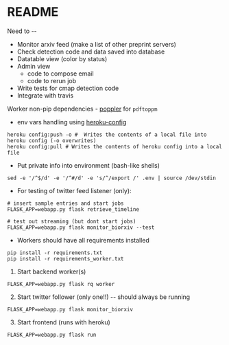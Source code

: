 README
======

Need to --

* Monitor arxiv feed (make a list of other preprint servers)
* Check detection code and data saved into database
* Datatable view (color by status)
* Admin view
    - code to compose email
    - code to rerun job
* Write tests for cmap detection code
* Integrate with travis

Worker non-pip dependencies
    - [poppler](https://poppler.freedesktop.org/) for `pdftoppm`

* env vars handling using [heroku-config](https://github.com/xavdid/heroku-config)

```shell
heroku config:push -o #  Writes the contents of a local file into heroku config (-o overwrites)
heroku config:pull # Writes the contents of heroku config into a local file
```

* Put private info into environment (bash-like shells)

```shell
sed -e '/^$/d' -e '/^#/d' -e 's/^/export /' .env | source /dev/stdin
```

* For testing of twitter feed listener (only):

```shell
# insert sample entries and start jobs
FLASK_APP=webapp.py flask retrieve_timeline

# test out streaming (but dont start jobs)
FLASK_APP=webapp.py flask monitor_biorxiv --test
```

* Workers should have all requirements installed
```shell
pip install -r requirements.txt
pip install -r requirements_worker.txt
```

1. Start backend worker(s)

```shell
FLASK_APP=webapp.py flask rq worker
```

2. Start twitter follower (only one!!) -- should always be running

```shell
FLASK_APP=webapp.py flask monitor_biorxiv
```

3. Start frontend (runs with heroku)

```shell
FLASK_APP=webapp.py flask run
```
